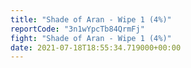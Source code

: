 ```yaml
---
title: "Shade of Aran - Wipe 1 (4%)"
reportCode: "3n1wYpcTb84QrmFj"
fight: "Shade of Aran - Wipe 1 (4%)"
date: 2021-07-18T18:55:34.719000+00:00
---
```

